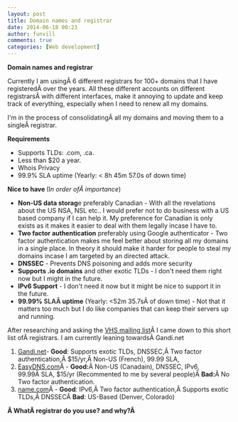 ```yaml
---
layout: post
title: Domain names and registrar 
date: 2014-06-18 00:23
author: funvill
comments: true
categories: [Web development]
---
```

<strong>Domain names and registrar</strong>

Currently I am usingÂ 6 different registrars for 100+ domains that I have registeredÂ over the years. All these different accounts on different registrarsÂ with different interfaces, make it annoying to update and keep track of everything, especially when I need to renew all my domains.

I'm in the process of <span style="color: #222222;">consolidatingÂ </span>all my domains and moving them to a singleÂ registrar.

<strong>Requirements</strong>
<ul>
	<li>Supports TLDs: .com, .ca.</li>
	<li>Less than $20 a year.</li>
	<li>Whois Privacy</li>
	<li>99.9% SLA uptime (Yearly: &lt; 8h 45m 57.0s of down time)</li>
</ul>
<strong>Nice to have </strong>(I<em>n order ofÂ importance</em>)
<ul>
	<li><strong>Non-US data storag</strong>e preferably Canadian - With all the revelations about the US NSA, NSL etc.. I would prefer not to do business with a US based company if I can help it. My preference for Canadian is only exists as it makes it easier to deal with them legally incase I have to.</li>
	<li><strong>Two factor authentication</strong> preferably using Google authenticator - Two factor authentication makes me feel better about storing all my domains in a single place. In theory it should make it harder for people to steal my domains incase I am targeted by an directed attack.</li>
	<li><strong>DNSSEC</strong> - Prevents DNS poisoning and adds more security</li>
	<li><strong>Supports .io domains</strong> and other exotic TLDs - I don't need them right now but I might in the future.</li>
	<li><strong>IPv6 Support</strong> - I don't need it now but it might be nice to support it in the future.</li>
	<li><strong>99.99% <span style="color: #414141;">SLAÂ </span>uptime</strong> (Yearly: &lt;52m 35.7sÂ of down time) - Not that it matters too much but I do like companies that can keep their servers up and running.</li>
</ul>
After researching and asking the <a href="http://vancouver.hackspace.ca/wp/">VHS mailing list</a>Â I came down to this short list ofÂ registrars. I am currently leaning towardsÂ Gandi.net
<ol>
	<li><a href="https://www.gandi.net/">Gandi.net</a>- <strong>Good</strong>: Supports exotic TLDs, DNSSEC,Â Two factor authentication,Â $15/yr,Â Non-US (French), 99.99 SLA,</li>
	<li><a href="https://web.easydns.com/">EasyDNS.com</a>Â - <strong>Good:</strong>Â Non-US (Canadain), DNSSEC, IPv6, 99.99Â SLA, $15/yr (Recommented to me by several people)Â <strong>Bad:</strong>Â No Two factor authentication.</li>
	<li><a href="http://name.com">name.com</a>Â - <strong>Good</strong>: IPv6,Â Two factor authentication,Â Supports exotic TLDs,Â DNSSECÂ <strong>Bad</strong>: US-Based (Denver, Colorado)</li>
</ol>
<strong>Â WhatÂ registrar do you use? and why?Â </strong>
